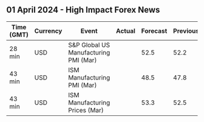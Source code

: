 ## 01 April 2024 - High Impact Forex News

| Time (GMT) | Currency | Event | Actual | Forecast | Previous |
|------|----------|-------|--------|----------|----------|
| 28 min | USD | S&P Global US Manufacturing PMI (Mar) |  | 52.5 | 52.2 |
| 43 min | USD | ISM Manufacturing PMI (Mar) |  | 48.5 | 47.8 |
| 43 min | USD | ISM Manufacturing Prices (Mar) |  | 53.3 | 52.5 |
